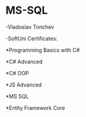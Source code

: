 # MS-SQL

-Vladoslav Tonchev

-SoftUni Certificates:

*Programming Basics with C#

*C# Advanced

*C# OOP

*JS Advanced

*MS SQL

*Entity Framework Core
